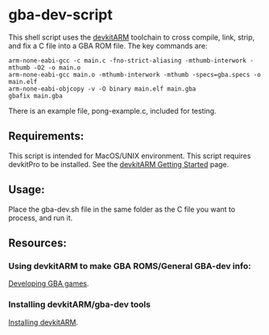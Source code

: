 # gba-dev-script
This shell script uses the [devkitARM](https://github.com/devkitPro) toolchain to cross compile, link, strip, and fix a C file into a GBA ROM file.
The key commands are:

    arm-none-eabi-gcc -c main.c -fno-strict-aliasing -mthumb-interwork -mthumb -O2 -o main.o
    arm-none-eabi-gcc main.o -mthumb-interwork -mthumb -specs=gba.specs -o main.elf
    arm-none-eabi-objcopy -v -O binary main.elf main.gba
    gbafix main.gba

There is an example file, pong-example.c, included for testing.

## Requirements:
This script is intended for MacOS/UNIX environment.
This script requires devkitPro to be installed.
See the [devkitARM Getting Started](https://devkitpro.org/wiki/Getting_Started) page.

## Usage:
Place the gba-dev.sh file in the same folder as the C file you want to process, and run it. 

## Resources:
### Using devkitARM to make GBA ROMS/General GBA-dev info:
[Developing GBA games](https://www.reinterpretcast.com/writing-a-game-boy-advance-game).
### Installing devkitARM/gba-dev tools
[Installing devkitARM](https://devkitpro.org/wiki/Getting_Started).
